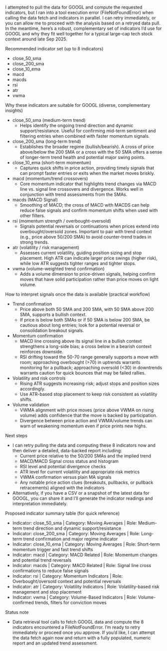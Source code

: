 I attempted to pull the data for GOOGL and compute the requested indicators, but I ran into a tool execution error (FileNotFoundError) when calling the data fetch and indicators in parallel. I can retry immediately, or you can allow me to proceed with the analysis based on a retryed data pull. In the meantime, here’s a robust, complementary set of indicators I’d use for GOOGL and why they fit well together for a typical large-cap tech stock context around late Sep 2025.

Recommended indicator set (up to 8 indicators)
- close_50_sma
- close_200_sma
- close_10_ema
- macd
- macds
- rsi
- atr
- vwma

Why these indicators are suitable for GOOGL (diverse, complementary insights)
- close_50_sma (medium-term trend)
  - Helps identify the ongoing trend direction and dynamic support/resistance. Useful for confirming mid-term sentiment and filtering entries when combined with faster momentum signals.
- close_200_sma (long-term trend)
  - Establishes the broader regime (bullish/bearish). A cross of price above/below the 200 SMA or a cross with the 50 SMA offers a sense of longer-term trend health and potential major swing points.
- close_10_ema (short-term momentum)
  - Captures quick shifts in price action, providing timely signals that can prompt faster entries or exits when the market moves briskly.
- macd (momentum/trend crossovers)
  - Core momentum indicator that highlights trend changes via MACD line vs. signal line crossovers and divergence. Works well in conjunction with trend assessments from the SMAs.
- macds (MACD Signal)
  - Smoothing of MACD; the cross of MACD with MACDS can help reduce false signals and confirm momentum shifts when used with other filters.
- rsi (momentum strength / overbought-oversold)
  - Signals potential reversals or continuations when prices extend into overbought/oversold zones. Important to pair with trend context (e.g., price above 50/200 SMA) to avoid counter-trend trades in strong trends.
- atr (volatility / risk management)
  - Assesses current volatility, guiding position sizing and stop placement. High ATR can indicate larger price swings (higher risk), while low ATR suggests tighter ranges and tighter stops.
- vwma (volume-weighted trend confirmation)
  - Adds a volume dimension to price-driven signals, helping confirm moves that have solid participation rather than price moves on light volume.

How to interpret signals once the data is available (practical workflow)
- Trend confirmation
  - Price above both 50 SMA and 200 SMA, with 50 SMA above 200 SMA, supports a bullish context.
  - If price is below both SMAs or if 50 SMA is below 200 SMA, be cautious about long entries; look for a potential reversal or consolidation breakout signals.
- Momentum confirmation
  - MACD line crossing above its signal line in a bullish context strengthens a long-side bias; a cross below in a bearish context reinforces downside.
  - RSI drifting toward the 50-70 range generally supports a move with room; approaching overbought (>70) in uptrends warrants monitoring for a pullback; approaching oversold (<30) in downtrends warrants caution for quick bounces that may be failed rallies.
- Volatility and risk controls
  - Rising ATR suggests increasing risk; adjust stops and position sizes accordingly.
  - Use ATR-based stop placement to keep risk consistent as volatility shifts.
- Volume validation
  - VWMA alignment with price moves (price above VWMA on rising volume) adds confidence that the move is backed by participation.
  - Divergence between price action and VWMA/volume trends can warn of weakening momentum even if price prints new highs.

Next steps
- I can retry pulling the data and computing these 8 indicators now and then deliver a detailed, data-backed report including:
  - Current price relative to the 50/200 SMAs and the implied trend
  - MACD/MACD Signal cross status and histogram
  - RSI level and potential divergence checks
  - ATR level for current volatility and appropriate risk metrics
  - VWMA confirmation versus plain MA signals
  - Any notable price action clues (breakouts, pullbacks, or pullback retracements) aligned with the indicators
- Alternatively, if you have a CSV or a snapshot of the latest data for GOOGL, you can share it and I’ll generate the indicator readings and interpretation immediately.

Proposed indicator summary table (for quick reference)
- Indicator: close_50_sma | Category: Moving Averages | Role: Medium-term trend direction and dynamic support/resistance
- Indicator: close_200_sma | Category: Moving Averages | Role: Long-term trend confirmation and major regime indicator
- Indicator: close_10_ema | Category: Moving Averages | Role: Short-term momentum trigger and fast trend shifts
- Indicator: macd | Category: MACD Related | Role: Momentum changes and potential trend reversals
- Indicator: macds | Category: MACD Related | Role: Signal line cross confirmations to reduce false signals
- Indicator: rsi | Category: Momentum Indicators | Role: Overbought/oversold context and potential reversals
- Indicator: atr | Category: Volatility Indicators | Role: Volatility-based risk management and stop placement
- Indicator: vwma | Category: Volume-Based Indicators | Role: Volume-confirmed trends, filters for conviction moves

Status note
- Data retrieval tool calls to fetch GOOGL data and compute the 8 indicators encountered a FileNotFoundError. I’m ready to retry immediately or proceed once you approve. If you’d like, I can attempt the data fetch again now and return with a fully populated, numeric report and an updated trend assessment.